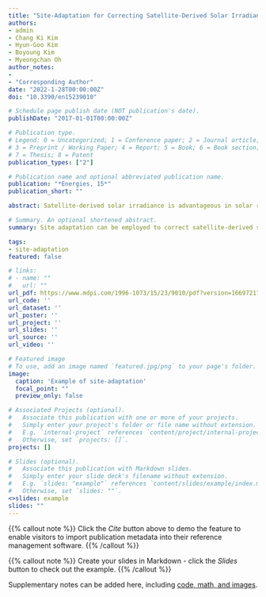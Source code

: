 ```yaml
---
title: "Site-Adaptation for Correcting Satellite-Derived Solar Irradiance: Performance Comparison between Various Regressive and Distribution Mapping Techniques for Application in Daejeon, South Korea"
authors:
- admin
- Chang Ki Kim
- Hyun-Goo Kim
- Boyoung Kim
- Myeongchan Oh
author_notes:
- 
- "Corresponding Author"
date: "2022-1-28T00:00:00Z"
doi: "10.3390/en15239010"

# Schedule page publish date (NOT publication's date).
publishDate: "2017-01-01T00:00:00Z"

# Publication type.
# Legend: 0 = Uncategorized; 1 = Conference paper; 2 = Journal article;
# 3 = Preprint / Working Paper; 4 = Report; 5 = Book; 6 = Book section;
# 7 = Thesis; 8 = Patent
publication_types: ["2"]

# Publication name and optional abbreviated publication name.
publication: "*Energies, 15*"
publication_short: ""

abstract: Satellite-derived solar irradiance is advantageous in solar resource assessment due to its high spatiotemporal availability, but its discrepancies to ground-observed values remain an issue for reliability. Site adaptation can be employed to correct these errors by using short-term high-quality ground-observed values. Recent studies have highlighted the benefits of the sequential procedure of a regressive and a distribution-mapping technique in comparison to their individual counterparts. In this paper, we attempted to improve the sequential procedure by using various distribution mapping techniques in addition to the previously proposed quantile mapping. We applied these site-adaptation techniques on the global horizontal irradiance (GHI) and direct normal irradiance (DNI) obtained from the UASIBS-KIER model in Daejeon, South Korea. The best technique, determined by a ranking methodology, can reduce the mean bias from &minus;5.04% and 13.51% to &minus;0.45% and &minus;2.02% for GHI and DNI, respectively, and improve distribution similarity by 2.5 times and 4 times for GHI and DNI, respectively. Partial regression and residual plot analysis were attempted to examine our finding that the sequential procedure is better than individual techniques for GHI, whereas the opposite is true for DNI. This is an initial study to achieve generalized site-adaptation techniques for the UASIBS-KIER model output.

# Summary. An optional shortened abstract.
summary: Site adaptation can be employed to correct satellite-derived solar irradiance that has discrepancies to ground-observed values. In this paper, we attempted to improve the sequential site-adaptation procedure by using various distribution mapping techniques in addition to the previously proposed quantile mapping.

tags:
- site-adaptation
featured: false

# links:
# - name: ""
#   url: ""
url_pdf: https://www.mdpi.com/1996-1073/15/23/9010/pdf?version=1669721791
url_code: ''
url_dataset: ''
url_poster: ''
url_project: ''
url_slides: ''
url_source: ''
url_video: ''

# Featured image
# To use, add an image named `featured.jpg/png` to your page's folder. 
image:
  caption: 'Example of site-adaptation'
  focal_point: ""
  preview_only: false

# Associated Projects (optional).
#   Associate this publication with one or more of your projects.
#   Simply enter your project's folder or file name without extension.
#   E.g. `internal-project` references `content/project/internal-project/index.md`.
#   Otherwise, set `projects: []`.
projects: []

# Slides (optional).
#   Associate this publication with Markdown slides.
#   Simply enter your slide deck's filename without extension.
#   E.g. `slides: "example"` references `content/slides/example/index.md`.
#   Otherwise, set `slides: ""`.
<>slides: example
slides: ""
---
```


{{% callout note %}}
Click the *Cite* button above to demo the feature to enable visitors to import publication metadata into their reference management software.
{{% /callout %}}

{{% callout note %}}
Create your slides in Markdown - click the *Slides* button to check out the example.
{{% /callout %}}

Supplementary notes can be added here, including [code, math, and images](https://wowchemy.com/docs/writing-markdown-latex/).

